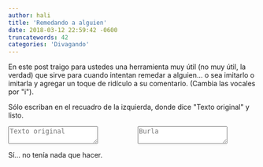 ```yaml
---
author: hali
title: 'Remedando a alguien'
date: 2018-03-12 22:59:42 -0600
truncatewords: 42
categories: 'Divagando'
---
```


En este post traigo para ustedes una herramienta muy útil (no muy útil, la verdad) que sirve para cuando intentan
remedar a alguien... o sea imitarlo o imitarla y agregar un toque de ridículo a su comentario.
(Cambia las vocales por "i").

Sólo escriban en el recuadro de la izquierda, donde dice "Texto original" y listo.

<div class="field columns">
  <div class="column">
    <div class="control">
      <textarea class="textarea" id="textoOriginal" placeholder="Texto original"></textarea>
    </div>
  </div>
  <div class="column">
    <div class="control">
      <textarea class="textarea" id="textoConvertido" placeholder="Burla"></textarea>
    </div>
  </div>
</div>
<script type="text/javascript">
  $('#textoOriginal').keyup(function(key) {
    let texto = $('#textoOriginal').val();
    let nuevoTexto = '';

    for (let i in texto) {
      if (isLowerVowel(texto[i]))
        nuevoTexto += 'i';
      else if (isUpperVowel(texto[i]))
        nuevoTexto += 'I';
      else if (isLowerVowelAccentuated(texto[i]))
        nuevoTexto += 'í';
      else if (isUpperVowelAccentuated(texto[i]))
        nuevoTexto += 'Í';
      else
        nuevoTexto += texto[i];
    }

    $('#textoConvertido').val(nuevoTexto);
  });

  function isLowerVowel(c) {
    return c == 'a' || c == 'e' || c == 'i' || c == 'o' || c == 'u';
  }

  function isUpperVowel(c) {
    return c == 'A' || c == 'E' || c == 'I' || c == 'O' || c == 'U';
  }

  function isLowerVowelAccentuated(c) {
    return c == 'á' || c == 'é' || c == 'í' || c == 'ó' || c == 'ú';
  }

  function isUpperVowelAccentuated(c) {
    return c == 'Á' || c == 'É' || c == 'Í' || c == 'Ó' || c == 'Ú';
  }
</script>

Sí... no tenía nada que hacer.
